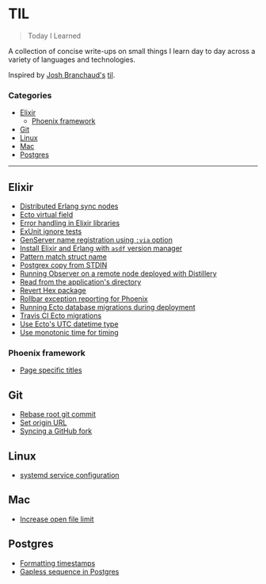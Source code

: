 # TIL

> Today I Learned

A collection of concise write-ups on small things I learn day to day across a
variety of languages and technologies.

Inspired by [Josh Branchaud's](https://github.com/jbranchaud) [til](https://github.com/jbranchaud/til).

### Categories

- [Elixir](#elixir)
  - [Phoenix framework](#phoenix-framework)
- [Git](#git)
- [Linux](#linux)
- [Mac](#mac)
- [Postgres](#postgres)

---

## Elixir

- [Distributed Erlang sync nodes](elixir/distributed-erlang-sync-nodes.md)
- [Ecto virtual field](elixir/ecto-virtual-field.md)
- [Error handling in Elixir libraries](elixir/error-handling-in-libraries.md)
- [ExUnit ignore tests](elixir/exunit-ignore-tests.md)
- [GenServer name registration using `:via` option](elixir/genserver-name-registration.md)
- [Install Elixir and Erlang with `asdf` version manager](elixir/install-elixir-with-asdf.md)
- [Pattern match struct name](elixir/pattern-match-struct-name.md)
- [Postgrex copy from STDIN](elixir/postgrex-copy-from-stdin.md)
- [Running Observer on a remote node deployed with Distillery](elixir/remote-observer-distillery-release.md)
- [Read from the application's directory](elixir/path-from-app-dir.md)
- [Revert Hex package](elixir/revert-hex-package.md)
- [Rollbar exception reporting for Phoenix](elixir/rollbar-exception-reporting-for-phoenix.md)
- [Running Ecto database migrations during deployment](elixir/running-ecto-migrations-during-deployment.md)
- [Travis CI Ecto migrations](elixir/travis-ci-ecto-migrations.md)
- [Use Ecto's UTC datetime type](elixir/use-ecto-utc-datetime.md)
- [Use monotonic time for timing](elixir/monotonic-time.md)

### Phoenix framework

- [Page specific titles](phoenix-framework/page-specific-titles.md)

## Git

- [Rebase root git commit](git/rebase-root-commit.md)
- [Set origin URL](git/set-origin-url.md)
- [Syncing a GitHub fork](git/syncing-a-github-fork.md)

## Linux

- [systemd service configuration](linux/systemd-service-configuration.md)

## Mac

- [Increase open file limit](mac/increase-open-file-limit.md)

## Postgres

- [Formatting timestamps](postgres/formatting-timestamps.md)
- [Gapless sequence in Postgres](postgres/gapless-sequence.md)
